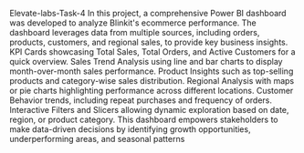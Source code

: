 Elevate-labs-Task-4
In this project, a comprehensive Power BI dashboard was developed to analyze Blinkit's ecommerce performance. The dashboard leverages data from multiple sources, including orders, products, customers, and regional sales, to provide key business insights. KPI Cards showcasing Total Sales, Total Orders, and Active Customers for a quick overview. Sales Trend Analysis using line and bar charts to display month-over-month sales performance. Product Insights such as top-selling products and category-wise sales distribution. Regional Analysis with maps or pie charts highlighting performance across different locations. Customer Behavior trends, including repeat purchases and frequency of orders. Interactive Filters and Slicers allowing dynamic exploration based on date, region, or product category. This dashboard empowers stakeholders to make data-driven decisions by identifying growth opportunities, underperforming areas, and seasonal patterns
